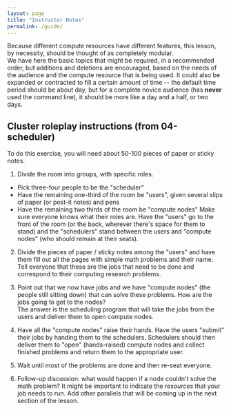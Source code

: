 ```yaml
---
layout: page
title: "Instructor Notes"
permalink: /guide/
---
```


Because different compute resources have different features, this 
lesson, by necessity, should be thought of as completely modular.  
We have here the basic topics that might be required, in a recommended order, 
but additions and deletions are encouraged, based on the needs of the 
audience and the compute resource that is being used.  It could also be 
expanded or contracted to fill a certain amount of time -- the default 
time period should be about day, but for a complete novice audience 
(has **never** used the command line), it should be more like a day 
and a half, or two days.  


## Cluster roleplay instructions (from 04-scheduler)

To do this exercise, you will need about 50-100 pieces of paper or sticky notes.  

1. Divide the room into groups, with specific roles. 
 * Pick three-four people to be the "scheduler"
 * Have the remaining one-third of the room be "users", given several slips of 
 paper (or post-it notes) and pens
 * Have the remaining two thirds of the room be "compute nodes"
Make sure everyone knows what their roles are.  Have the "users" 
	go to the front of the room (or the back, wherever there's space 
	for them to stand) and the "schedulers" stand between the users 
	and "compute nodes" (who should remain at their seats).  

2. Divide the pieces of paper / sticky notes among the "users" and have them 
fill out all the pages with simple math problems and their name.  Tell everyone that these 
are the jobs that need to be done and correspond to their computing research problems.  

3. Point out that we now have jobs and we have "compute nodes" (the people still sitting 
down) that can solve these problems.  How are the jobs going to get to the nodes?  
The answer is the scheduling program that will take the jobs from the users and deliver 
them to open compute nodes.  

4. Have all the "compute nodes" raise their hands.  Have the users "submit" their 
jobs by handing them to the schedulers.  Schedulers 
should then deliver them to "open" (hands-raised) compute nodes and collect 
finished problems and return them to the appropriate user.  

5. Wait until most of the problems are done and then re-seat everyone.  

6. Follow-up discussion: what would happen if a node couldn't solve the math problem?  It 
might be important to indicate the *resources* that your job needs to run.  Add other 
parallels that will be coming up in the next section of the lesson.  